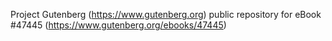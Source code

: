 Project Gutenberg (https://www.gutenberg.org) public repository for eBook #47445 (https://www.gutenberg.org/ebooks/47445)
